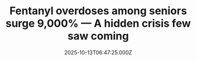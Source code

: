 ---
title: "Fentanyl overdoses among seniors surge 9,000% — A hidden crisis few saw coming"
date: 2025-10-13T06:47:25.000Z
category: Health
externalLink: "https://www.sciencedaily.com/releases/2025/10/251012054606.htm"
image: ""
excerpt: "Overdose deaths from fentanyl mixed with stimulants have skyrocketed among seniors, increasing 9,000% in just eight years. Once thought to affect mainly the young, the opioid epidemic’s fourth wave now engulfs older adults too. Cocaine and methamphetamine are the leading culprits, and experts warn that multi-drug use makes these overdoses especially lethal. Doctors are urged to educate patients and caregivers…"
---